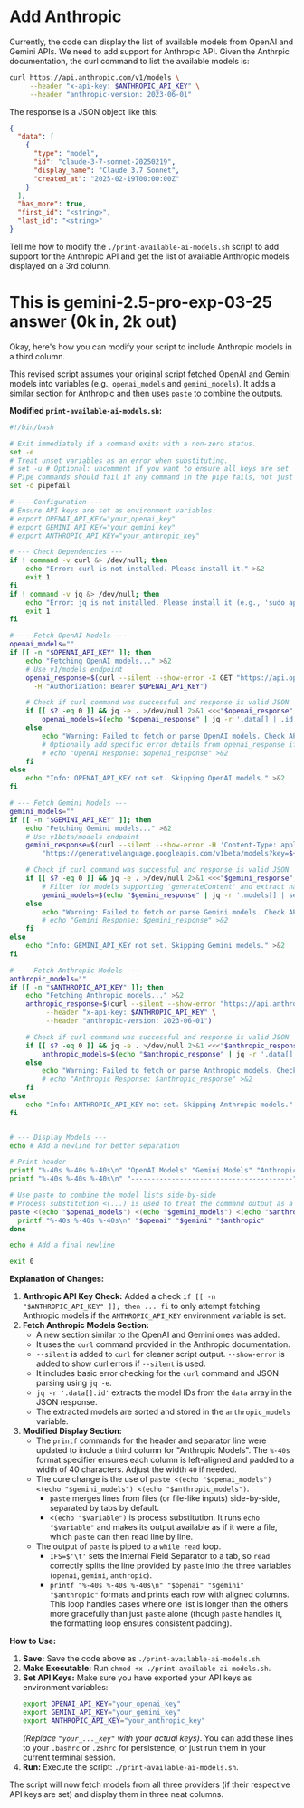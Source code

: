 # Add Anthropic

Currently, the code can display the list of available models from OpenAI and Gemini APIs. We need to add support for Anthropic API.
Given the Anthrpic documentation, the curl command to list the available models is:

```bash
curl https://api.anthropic.com/v1/models \
     --header "x-api-key: $ANTHROPIC_API_KEY" \
     --header "anthropic-version: 2023-06-01"
```

The response is a JSON object like this:

```json
{
  "data": [
    {
      "type": "model",
      "id": "claude-3-7-sonnet-20250219",
      "display_name": "Claude 3.7 Sonnet",
      "created_at": "2025-02-19T00:00:00Z"
    }
  ],
  "has_more": true,
  "first_id": "<string>",
  "last_id": "<string>"
}
```

Tell me how to modify the `./print-available-ai-models.sh` script to add support for the Anthropic API and get the list of available Anthropic models displayed on a 3rd column.



# This is gemini-2.5-pro-exp-03-25 answer (0k in, 2k out)

Okay, here's how you can modify your script to include Anthropic models in a third column.

This revised script assumes your original script fetched OpenAI and Gemini models into variables (e.g., `openai_models` and `gemini_models`). It adds a similar section for Anthropic and then uses `paste` to combine the outputs.

**Modified `print-available-ai-models.sh`:**

```bash
#!/bin/bash

# Exit immediately if a command exits with a non-zero status.
set -e
# Treat unset variables as an error when substituting.
# set -u # Optional: uncomment if you want to ensure all keys are set
# Pipe commands should fail if any command in the pipe fails, not just the last one.
set -o pipefail

# --- Configuration ---
# Ensure API keys are set as environment variables:
# export OPENAI_API_KEY="your_openai_key"
# export GEMINI_API_KEY="your_gemini_key"
# export ANTHROPIC_API_KEY="your_anthropic_key"

# --- Check Dependencies ---
if ! command -v curl &> /dev/null; then
    echo "Error: curl is not installed. Please install it." >&2
    exit 1
fi
if ! command -v jq &> /dev/null; then
    echo "Error: jq is not installed. Please install it (e.g., 'sudo apt install jq' or 'brew install jq')." >&2
    exit 1
fi

# --- Fetch OpenAI Models ---
openai_models=""
if [[ -n "$OPENAI_API_KEY" ]]; then
    echo "Fetching OpenAI models..." >&2
    # Use v1/models endpoint
    openai_response=$(curl --silent --show-error -X GET "https://api.openai.com/v1/models" \
      -H "Authorization: Bearer $OPENAI_API_KEY")

    # Check if curl command was successful and response is valid JSON
    if [[ $? -eq 0 ]] && jq -e . >/dev/null 2>&1 <<<"$openai_response"; then
        openai_models=$(echo "$openai_response" | jq -r '.data[] | .id' | sort)
    else
        echo "Warning: Failed to fetch or parse OpenAI models. Check API key or network." >&2
        # Optionally add specific error details from openai_response if it contains error messages
        # echo "OpenAI Response: $openai_response" >&2
    fi
else
    echo "Info: OPENAI_API_KEY not set. Skipping OpenAI models." >&2
fi

# --- Fetch Gemini Models ---
gemini_models=""
if [[ -n "$GEMINI_API_KEY" ]]; then
    echo "Fetching Gemini models..." >&2
    # Use v1beta/models endpoint
    gemini_response=$(curl --silent --show-error -H 'Content-Type: application/json' \
        "https://generativelanguage.googleapis.com/v1beta/models?key=${GEMINI_API_KEY}")

    # Check if curl command was successful and response is valid JSON
    if [[ $? -eq 0 ]] && jq -e . >/dev/null 2>&1 <<<"$gemini_response"; then
        # Filter for models supporting 'generateContent' and extract name (remove 'models/')
        gemini_models=$(echo "$gemini_response" | jq -r '.models[] | select(.supportedGenerationMethods[] | contains("generateContent")) | .name' | sed 's/^models\///' | sort)
    else
        echo "Warning: Failed to fetch or parse Gemini models. Check API key or network." >&2
        # echo "Gemini Response: $gemini_response" >&2
    fi
else
    echo "Info: GEMINI_API_KEY not set. Skipping Gemini models." >&2
fi

# --- Fetch Anthropic Models ---
anthropic_models=""
if [[ -n "$ANTHROPIC_API_KEY" ]]; then
    echo "Fetching Anthropic models..." >&2
    anthropic_response=$(curl --silent --show-error "https://api.anthropic.com/v1/models" \
         --header "x-api-key: $ANTHROPIC_API_KEY" \
         --header "anthropic-version: 2023-06-01")

    # Check if curl command was successful and response is valid JSON
    if [[ $? -eq 0 ]] && jq -e . >/dev/null 2>&1 <<<"$anthropic_response"; then
        anthropic_models=$(echo "$anthropic_response" | jq -r '.data[].id' | sort)
    else
        echo "Warning: Failed to fetch or parse Anthropic models. Check API key or network." >&2
        # echo "Anthropic Response: $anthropic_response" >&2
    fi
else
    echo "Info: ANTHROPIC_API_KEY not set. Skipping Anthropic models." >&2
fi


# --- Display Models ---
echo # Add a newline for better separation

# Print header
printf "%-40s %-40s %-40s\n" "OpenAI Models" "Gemini Models" "Anthropic Models"
printf "%-40s %-40s %-40s\n" "----------------------------------------" "----------------------------------------" "----------------------------------------"

# Use paste to combine the model lists side-by-side
# Process substitution <(...) is used to treat the command output as a file
paste <(echo "$openai_models") <(echo "$gemini_models") <(echo "$anthropic_models") | while IFS=$'\t' read -r openai gemini anthropic; do
  printf "%-40s %-40s %-40s\n" "$openai" "$gemini" "$anthropic"
done

echo # Add a final newline

exit 0
```

**Explanation of Changes:**

1.  **Anthropic API Key Check:** Added a check `if [[ -n "$ANTHROPIC_API_KEY" ]]; then ... fi` to only attempt fetching Anthropic models if the `ANTHROPIC_API_KEY` environment variable is set.
2.  **Fetch Anthropic Models Section:**
    *   A new section similar to the OpenAI and Gemini ones was added.
    *   It uses the `curl` command provided in the Anthropic documentation.
    *   `--silent` is added to `curl` for cleaner script output. `--show-error` is added to show curl errors if `--silent` is used.
    *   It includes basic error checking for the `curl` command and JSON parsing using `jq -e`.
    *   `jq -r '.data[].id'` extracts the model IDs from the `data` array in the JSON response.
    *   The extracted models are sorted and stored in the `anthropic_models` variable.
3.  **Modified Display Section:**
    *   The `printf` commands for the header and separator line were updated to include a third column for "Anthropic Models". The `%-40s` format specifier ensures each column is left-aligned and padded to a width of 40 characters. Adjust the width `40` if needed.
    *   The core change is the use of `paste <(echo "$openai_models") <(echo "$gemini_models") <(echo "$anthropic_models")`.
        *   `paste` merges lines from files (or file-like inputs) side-by-side, separated by tabs by default.
        *   `<(echo "$variable")` is process substitution. It runs `echo "$variable"` and makes its output available as if it were a file, which `paste` can then read line by line.
    *   The output of `paste` is piped to a `while read` loop.
        *   `IFS=$'\t'` sets the Internal Field Separator to a tab, so `read` correctly splits the line provided by `paste` into the three variables (`openai`, `gemini`, `anthropic`).
        *   `printf "%-40s %-40s %-40s\n" "$openai" "$gemini" "$anthropic"` formats and prints each row with aligned columns. This loop handles cases where one list is longer than the others more gracefully than just `paste` alone (though `paste` handles it, the formatting loop ensures consistent padding).

**How to Use:**

1.  **Save:** Save the code above as `./print-available-ai-models.sh`.
2.  **Make Executable:** Run `chmod +x ./print-available-ai-models.sh`.
3.  **Set API Keys:** Make sure you have exported your API keys as environment variables:
    ```bash
    export OPENAI_API_KEY="your_openai_key"
    export GEMINI_API_KEY="your_gemini_key"
    export ANTHROPIC_API_KEY="your_anthropic_key"
    ```
    *(Replace `"your_..._key"` with your actual keys)*. You can add these lines to your `.bashrc` or `.zshrc` for persistence, or just run them in your current terminal session.
4.  **Run:** Execute the script: `./print-available-ai-models.sh`.

The script will now fetch models from all three providers (if their respective API keys are set) and display them in three neat columns.
